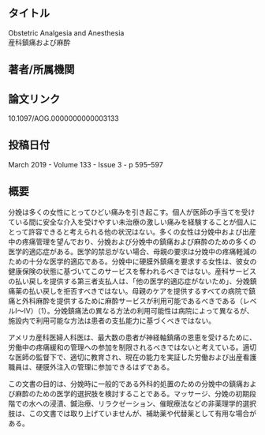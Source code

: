 ## タイトル
Obstetric Analgesia and Anesthesia  
産科鎮痛および麻酔

## 著者/所属機関

## 論文リンク
10.1097/AOG.0000000000003133

## 投稿日付
March 2019 - Volume 133 - Issue 3 - p 595–597

## 概要
分娩は多くの女性にとってひどい痛みを引き起こす。個人が医師の手当てを受けている間に安全な介入を受けやすい未治療の激しい痛みを経験することが個人にとって許容できると考えられる他の状況はない。多くの女性は分娩中および出産中の疼痛管理を望んでおり、分娩および分娩中の鎮痛および麻酔のための多くの医学的適応症がある。医学的禁忌がない場合、母親の要求は分娩中の疼痛軽減のための十分な医学的適応である。分娩中に硬膜外鎮痛を要求する女性は、彼女の健康保険の状態に基づいてこのサービスを奪われるべきではない。産科サービスの払い戻しを提供する第三者支払人は、「他の医学的適応症がないため」、分娩鎮痛薬の払い戻しを拒否すべきではない。母親のケアを提供するすべての病院で鎮痛と外科麻酔を提供するために麻酔サービスが利用可能であるべきである（レベルⅠ〜Ⅳ）（1）。分娩鎮痛法の異なる方法の利用可能性は病院によって異なるが、施設内で利用可能な方法は患者の支払能力に基づくべきではない。

アメリカ産科医婦人科医は、最大数の患者が神経軸鎮痛の恩恵を受けるために、労働中の疼痛緩和の管理への参加を制限されるべきではないと考えている。適切な医師の監督下で、適切に教育され、現在の能力を実証した労働および出産看護職員は、硬膜外注入の管理に参加できるはずである。

この文書の目的は、分娩時に一般的である外科的処置のための分娩中の鎮痛および麻酔のための医学的選択肢を検討することである。マッサージ、分娩の初期段階での水への浸漬、鍼治療、リラクゼーション、催眠療法などの非薬理学的選択肢は、この文書では取り上げていませんが、補助薬や代替薬として有用な場合がある。

